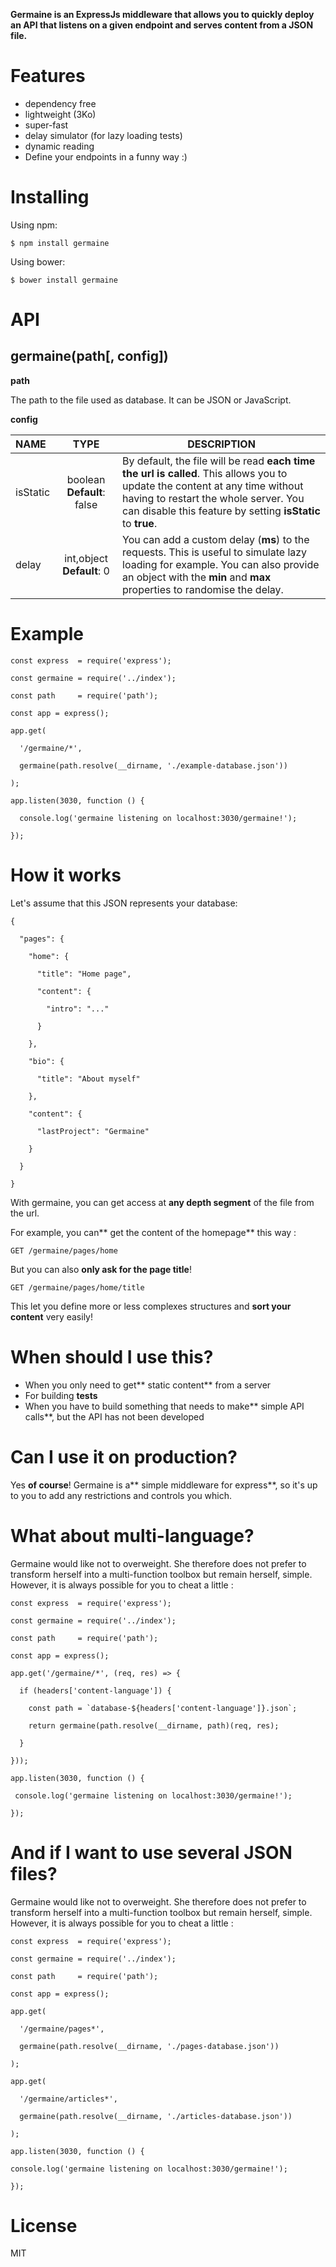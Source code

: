**Germaine is an ExpressJs middleware that allows you to quickly deploy an API that listens on a given endpoint and serves content from a JSON file.**




# Features

-   dependency free
-   lightweight (3Ko)
-   super-fast
-   delay simulator (for lazy loading tests)
-   dynamic reading
-   Define your endpoints in a funny way :)




# Installing

Using npm:

    $ npm install germaine

Using bower:

    $ bower install germaine




# API

## germaine(path\[, config])

**path**

The path to the file used as database. It can be JSON or JavaScript.



**config**

| **NAME** |                                  **TYPE**                                 | **DESCRIPTION**                                                                                                                                                                                                                    |
| :------- | :-----------------------------------------------------------------------: | ---------------------------------------------------------------------------------------------------------------------------------------------------------------------------------------------------------------------------------- |
| isStatic | boolean                                                **Default**: false | By default, the file will be read **each time the url is called**. This allows you to update the content at any time without having to restart the whole server. You can disable this feature by setting **isStatic** to **true**. |
| delay    | int,object                                             **Default**: 0     | You can add a custom delay (**ms**) to the requests. This is useful to simulate lazy loading for example.  You can also provide an object with the **min** and **max** properties to randomise the delay.                          |






# Example

    const express  = require('express');

    const germaine = require('../index');

    const path     = require('path');

    const app = express();

    app.get(

      '/germaine/*', 

      germaine(path.resolve(__dirname, './example-database.json'))

    );

    app.listen(3030, function () {

      console.log('germaine listening on localhost:3030/germaine!');

    });




# How it works

Let's assume that this JSON represents your database:



    {

      "pages": {

        "home": {

          "title": "Home page",

          "content": {

            "intro": "..."

          }

        },

        "bio": {

          "title": "About myself"

        },

        "content": {

          "lastProject": "Germaine"

        }

      }

    }



With germaine, you can get access at **any depth segment** of the file from the url.



For example, you can** get the content of the homepage** this way :

    GET /germaine/pages/home



But you can also **only ask for the page title**!

    GET /germaine/pages/home/title



This let you define more or less complexes structures and **sort your content** very easily! 




# When should I use this?



-   When you only need to get** static content** from a server
-   For building **tests**
-   When you have to build something that needs to make** simple API calls**, but the API has not been developed




# Can I use it on production?

Yes **of course**! Germaine is a** simple middleware for express**, so it's up to you to add any restrictions and controls you which. 




# What about multi-language?

Germaine would like not to overweight. She therefore does not prefer to transform herself into a multi-function toolbox but remain herself, simple. However, it is always possible for you to cheat a little :

    const express  = require('express');

    const germaine = require('../index');

    const path     = require('path');

    const app = express();

    app.get('/germaine/*', (req, res) => {

      if (headers['content-language']) {

        const path = `database-${headers['content-language']}.json`;

        return germaine(path.resolve(__dirname, path)(req, res);

      }

    }));

    app.listen(3030, function () {

     console.log('germaine listening on localhost:3030/germaine!');

    });




# And if I want to use several JSON files?



Germaine would like not to overweight. She therefore does not prefer to transform herself into a multi-function toolbox but remain herself, simple. However, it is always possible for you to cheat a little :



    const express  = require('express');

    const germaine = require('../index');

    const path     = require('path');

    const app = express();

    app.get(

      '/germaine/pages*', 

      germaine(path.resolve(__dirname, './pages-database.json'))

    );

    app.get(

      '/germaine/articles*', 

      germaine(path.resolve(__dirname, './articles-database.json'))

    );

    app.listen(3030, function () {

    console.log('germaine listening on localhost:3030/germaine!');

    });




# License

MIT

